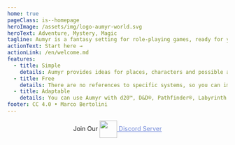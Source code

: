 ```yaml
---
home: true
pageClass: is--homepage
heroImage: /assets/img/logo-aumyr-world.svg
heroText: Adventure, Mystery, Magic
tagline: Aumyr is a fantasy setting for role-playing games, ready for your adventures.
actionText: Start here →
actionLink: /en/welcome.md
features:
  - title: Simple
    details: Aumyr provides ideas for places, characters and possible adventures, suitable to stimulate the creativity of storytellers or players.
  - title: Free
    details: There are no references to specific systems, so you can import or take anything directly from what you like, without limits.
  - title: Adaptable
    details: You can use Aumyr with d20™, D&D®, Pathfinder®, Labyrinth Lord, Dungeon World... or import ideas into your gaming world.
footer: CC 4.0 • Marco Bertolini
---
```


<p align="center" style="margin:0">
Join Our <a href="https://discord.gg/HP9bA4Z" target="_blank" rel="noopener" style="color:#7289da;"><img src="https://discordapp.com/assets/f8389ca1a741a115313bede9ac02e2c0.svg" style="width:40px;display:inline-block;vertical-align:middle;"> Discord Server</a>
</p>
